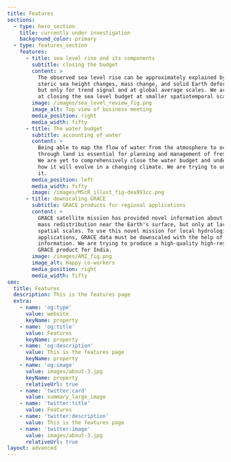 ```yaml
---
title: Features
sections:
  - type: hero_section
    title: currently under investigation
    background_color: primary
  - type: features_section
    features:
      - title: sea level rise and its components
        subtitle: closing the budget
        content: >
          The observed sea level rise can be approximately explained by a sum of
          steric sea height changes, mass change, and solid Earth deformations,
          but only for trend signal and at global average scales. We are aiming
          at closing the sea level budget at smaller spatiotemporal scales.
        image: /images/sea_level_review_fig.png
        image_alt: Top view of business meeting
        media_position: right
        media_width: fifty
      - title: The water budget
        subtitle: accounting of water
        content: >
          Being able to map the flow of water from the atmosphere to oceans
          through land is essential for planning and management of freshwater.
          We are yet to comprehensively close the water budget and understand
          how it will evolve in a changing climate. We are trying to understand
          it.
        media_position: left
        media_width: fifty
        image: /images/MScR_illust_fig-dea991cc.png
      - title: downscaling GRACE
        subtitle: GRACE products for regional applications
        content: >
          GRACE satellite mission has provided novel information about the water
          mass redistribution near the Earth's surface, but only at large
          spatial scales. To use this novel mission for local hydrological
          applications, GRACE data must be downscaled with the help of prior
          information. We are trying to produce a high-quality high-resolution
          GRACE product for India.
        image: /images/AMZ_fig.png
        image_alt: Happy co-workers
        media_position: right
        media_width: fifty
seo:
  title: Features
  description: This is the features page
  extra:
    - name: 'og:type'
      value: website
      keyName: property
    - name: 'og:title'
      value: Features
      keyName: property
    - name: 'og:description'
      value: This is the features page
      keyName: property
    - name: 'og:image'
      value: images/about-3.jpg
      keyName: property
      relativeUrl: true
    - name: 'twitter:card'
      value: summary_large_image
    - name: 'twitter:title'
      value: Features
    - name: 'twitter:description'
      value: This is the features page
    - name: 'twitter:image'
      value: images/about-3.jpg
      relativeUrl: true
layout: advanced
---
```


